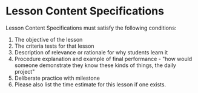 # Lesson Content Specifications

Lesson Content Specifications must satisfy the following conditions:

1. The objective of the lesson
2. The criteria tests for that lesson
3. Description of relevance or rationale for why students learn it
4. Procedure explanation and example of final performance - "how would someone demonstrate they know these kinds of things, the daily project"
5. Deliberate practice with milestone
6. Please also list the time estimate for this lesson if one exists.